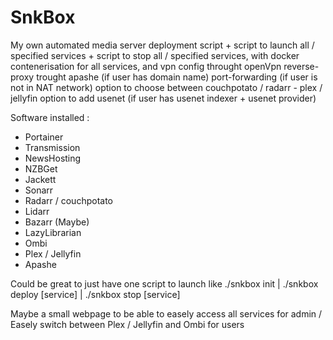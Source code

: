 # SnkBox
My own automated media server deployment script + script to launch all / specified services + script to stop all / specified services, with docker contenerisation for all services, and vpn config throught openVpn
reverse-proxy trought apashe (if user has domain name)
port-forwarding (if user is not in NAT network)
option to choose between couchpotato / radarr - plex / jellyfin
option to add usenet (if user has usenet indexer + usenet provider)

Software installed :

- Portainer
- Transmission
- NewsHosting
- NZBGet
- Jackett
- Sonarr
- Radarr / couchpotato
- Lidarr
- Bazarr (Maybe)
- LazyLibrarian
- Ombi
- Plex / Jellyfin
- Apashe


Could be great to just have one script to launch like ./snkbox init | ./snkbox deploy [service] | ./snkbox stop [service]

Maybe a small webpage to be able to easely access all services for admin / Easely switch between Plex / Jellyfin and Ombi for users

